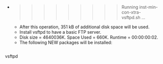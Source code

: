 * >>>>>>>>> Running inst-min-con-xtra-vsftpd.sh ...
  * After this operation, 351 kB of additional disk space will be used.
  * Install vsftpd to have a basic FTP server.
  * Disk size = 4640036K. Space Used = 660K. Runtime = 00:00:00:02.
  * The following NEW packages will be installed:
  ```bash
vsftpd
  ```
